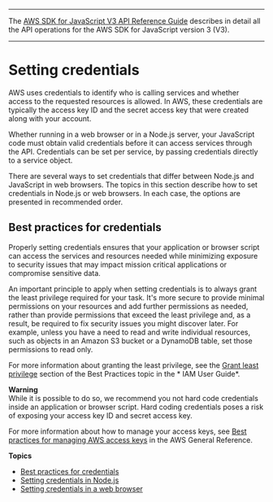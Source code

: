 --------

 The [AWS SDK for JavaScript V3 API Reference Guide](https://docs.aws.amazon.com/AWSJavaScriptSDK/v3/latest/index.html) describes in detail all the API operations for the AWS SDK for JavaScript version 3 \(V3\)\. 

--------

# Setting credentials<a name="setting-credentials"></a>

AWS uses credentials to identify who is calling services and whether access to the requested resources is allowed\. In AWS, these credentials are typically the access key ID and the secret access key that were created along with your account\.

Whether running in a web browser or in a Node\.js server, your JavaScript code must obtain valid credentials before it can access services through the API\. Credentials can be set per service, by passing credentials directly to a service object\.

There are several ways to set credentials that differ between Node\.js and JavaScript in web browsers\. The topics in this section describe how to set credentials in Node\.js or web browsers\. In each case, the options are presented in recommended order\.

## Best practices for credentials<a name="credentials-best-practices"></a>

Properly setting credentials ensures that your application or browser script can access the services and resources needed while minimizing exposure to security issues that may impact mission critical applications or compromise sensitive data\.

An important principle to apply when setting credentials is to always grant the least privilege required for your task\. It's more secure to provide minimal permissions on your resources and add further permissions as needed, rather than provide permissions that exceed the least privilege and, as a result, be required to fix security issues you might discover later\. For example, unless you have a need to read and write individual resources, such as objects in an Amazon S3 bucket or a DynamoDB table, set those permissions to read only\.

For more information about granting the least privilege, see the [Grant least privilege](https://docs.aws.amazon.com/IAM/latest/UserGuide/best-practices.html#grant-least-privilege) section of the Best Practices topic in the * IAM User Guide*\.

**Warning**  
While it is possible to do so, we recommend you not hard code credentials inside an application or browser script\. Hard coding credentials poses a risk of exposing your access key ID and secret access key\.

For more information about how to manage your access keys, see [ Best practices for managing AWS access keys](https://docs.aws.amazon.com/general/latest/gr/aws-access-keys-best-practices.html) in the AWS General Reference\.

**Topics**
+ [Best practices for credentials](#credentials-best-practices)
+ [Setting credentials in Node\.js](setting-credentials-node.md)
+ [Setting credentials in a web browser](setting-credentials-browser.md)